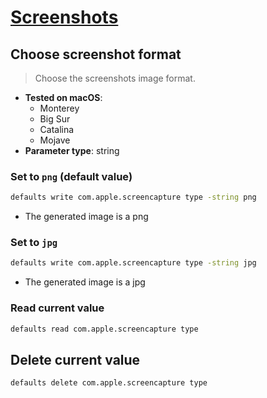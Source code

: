 # [Screenshots](../readme.md)

## Choose screenshot format

> Choose the screenshots image format.

- **Tested on macOS**:
  * Monterey
  * Big Sur
  * Catalina
  * Mojave
- **Parameter type**: string

### Set to `png` (default value)
```bash
defaults write com.apple.screencapture type -string png
```
- The generated image is a png

### Set to `jpg`
```bash
defaults write com.apple.screencapture type -string jpg
```
- The generated image is a jpg

### Read current value
```bash
defaults read com.apple.screencapture type
```

## Delete current value
```bash
defaults delete com.apple.screencapture type
```

